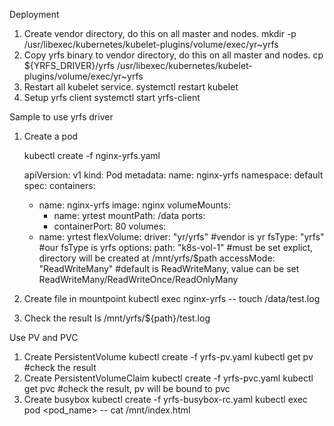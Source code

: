 Deployment

1. Create vendor directory, do this on all master and nodes.
    mkdir -p /usr/libexec/kubernetes/kubelet-plugins/volume/exec/yr~yrfs
2. Copy yrfs binary to vendor directory, do this on all master and nodes.
    cp ${YRFS_DRIVER}/yrfs /usr/libexec/kubernetes/kubelet-plugins/volume/exec/yr~yrfs
3. Restart all kubelet service.
    systemctl restart kubelet
4. Setup yrfs client
    systemctl start yrfs-client

Sample to use yrfs driver

1. Create a pod

    kubectl create -f nginx-yrfs.yaml


    apiVersion: v1
    kind: Pod
    metadata:
      name: nginx-yrfs
      namespace: default
    spec:
      containers:
      - name: nginx-yrfs
        image: nginx
        volumeMounts:
        - name: yrtest
          mountPath: /data
        ports:
        - containerPort: 80
      volumes:
      - name: yrtest
        flexVolume:
          driver: "yr/yrfs"             #vendor is yr
          fsType: "yrfs"                #our fsType is yrfs
          options:
            path: "k8s-vol-1"           #must be set explict, directory will be created at /mnt/yrfs/$path
            accessMode: "ReadWriteMany" #default is ReadWriteMany, value can be set ReadWriteMany/ReadWriteOnce/ReadOnlyMany

2. Create file in mountpoint
    kubectl exec nginx-yrfs -- touch /data/test.log
3. Check the result
    ls /mnt/yrfs/${path}/test.log

Use PV and PVC

1. Create PersistentVolume
    kubectl create -f yrfs-pv.yaml
    kubectl get pv  #check the result
2. Create PersistentVolumeClaim
    kubectl create -f yrfs-pvc.yaml
    kubectl get pvc #check the result, pv will be bound to pvc
3. Create busybox
    kubectl create -f yrfs-busybox-rc.yaml
    kubectl exec pod <pod_name> -- cat /mnt/index.html

